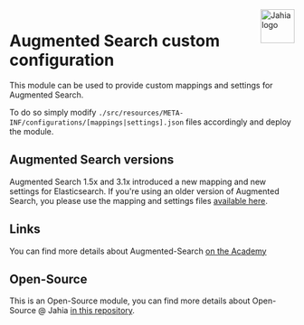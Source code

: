 <a href="https://www.jahia.com/">
    <img src="https://www.jahia.com/modules/jahiacom-templates/images/jahia-3x.png" alt="Jahia logo" title="Jahia" align="right" height="60" />
</a>

Augmented Search custom configuration
======================

This module can be used to provide custom mappings and settings for Augmented Search.

To do so simply modify `./src/resources/META-INF/configurations/[mappings|settings].json` files accordingly and deploy the module.

## Augmented Search versions

Augmented Search 1.5x and 3.1x introduced a new mapping and new settings for Elasticsearch. 
If you're using an older version of Augmented Search, you please use the mapping and settings files [available here](https://github.com/Jahia/augmented-search-custom-configuration/tree/18a16d5244854127883be5c5642c2f0ca02b54b2/src/main/resources/META-INF/configurations).

## Links
You can find more details about Augmented-Search [on the Academy](https://academy.jahia.com/documentation/developer#augmented-search)

## Open-Source

This is an Open-Source module, you can find more details about Open-Source @ Jahia [in this repository](https://github.com/Jahia/open-source).
